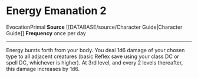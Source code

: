 ﻿---
actions: '[two-actions]'
cost: null
element: null
frequency: once per day
id: '315'
name: Energy Emanation
rarity: Common
requirement: null
rus_type_level: null
school: Evocation
source: '[[DATABASE/source/Character Guide|Character Guide]]'
trait:
- '[[DATABASE/trait/Evocation|Evocation]]'
- '[[DATABASE/trait/Primal|Primal]]'
trigger: null
type: Action

---
# Energy Emanation <span class="action-icon">2</span>

<span class="item-trait">Evocation</span><span class="item-trait">Primal</span>
**Source** [[DATABASE/source/Character Guide|Character Guide]] 
**Frequency** once per day

---
Energy bursts forth from your body. You deal 1d6 damage of your chosen type to all adjacent creatures (basic Reflex save using your class DC or spell DC, whichever is higher). At 3rd level, and every 2 levels thereafter, this damage increases by 1d6.
